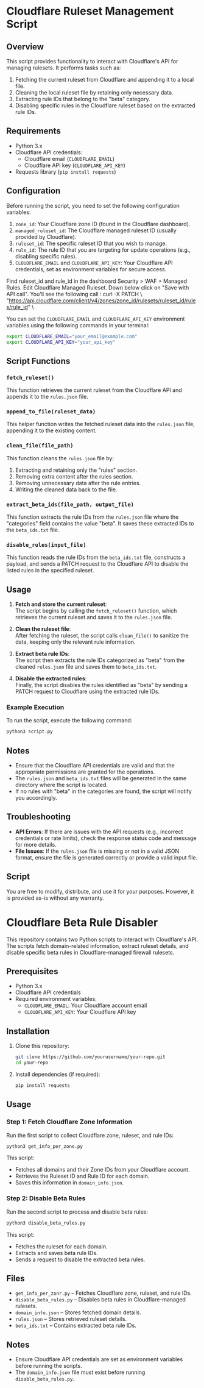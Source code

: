 # Cloudflare Ruleset Management Script

## Overview
This script provides functionality to interact with Cloudflare's API for managing rulesets. It performs tasks such as:
1. Fetching the current ruleset from Cloudflare and appending it to a local file.
2. Cleaning the local ruleset file by retaining only necessary data.
3. Extracting rule IDs that belong to the "beta" category.
4. Disabling specific rules in the Cloudflare ruleset based on the extracted rule IDs.

## Requirements
- Python 3.x
- Cloudflare API credentials:
  - Cloudflare email (`CLOUDFLARE_EMAIL`)
  - Cloudflare API key (`CLOUDFLARE_API_KEY`)
- Requests library (`pip install requests`)

## Configuration
Before running the script, you need to set the following configuration variables:
1. `zone_id`: Your Cloudflare zone ID (found in the Cloudflare dashboard).
2. `managed_ruleset_id`: The Cloudflare managed ruleset ID (usually provided by Cloudflare).
3. `ruleset_id`: The specific ruleset ID that you wish to manage.
4. `rule_id`: The rule ID that you are targeting for update operations (e.g., disabling specific rules).
5. `CLOUDFLARE_EMAIL` and `CLOUDFLARE_API_KEY`: Your Cloudflare API credentials, set as environment variables for secure access.

Find ruleset_id and rule_id in the dashboard Security > WAF > Managed Rules.
Edit Cloudflare Managed Ruleset.
Down below click on "Save with API call".
You'll see the following call :
curl -X PATCH \ 
  "https://api.cloudflare.com/client/v4/zones/zone_id/rulesets/ruleset_id/rules/rule_id" \

You can set the `CLOUDFLARE_EMAIL` and `CLOUDFLARE_API_KEY` environment variables using the following commands in your terminal:
```bash
export CLOUDFLARE_EMAIL="your_email@example.com"
export CLOUDFLARE_API_KEY="your_api_key"
```

## Script Functions

### `fetch_ruleset()`
This function retrieves the current ruleset from the Cloudflare API and appends it to the `rules.json` file.

### `append_to_file(ruleset_data)`
This helper function writes the fetched ruleset data into the `rules.json` file, appending it to the existing content.

### `clean_file(file_path)`
This function cleans the `rules.json` file by:
1. Extracting and retaining only the "rules" section.
2. Removing extra content after the rules section.
3. Removing unnecessary data after the rule entries.
4. Writing the cleaned data back to the file.

### `extract_beta_ids(file_path, output_file)`
This function extracts the rule IDs from the `rules.json` file where the "categories" field contains the value "beta". It saves these extracted IDs to the `beta_ids.txt` file.

### `disable_rules(input_file)`
This function reads the rule IDs from the `beta_ids.txt` file, constructs a payload, and sends a PATCH request to the Cloudflare API to disable the listed rules in the specified ruleset.

## Usage

1. **Fetch and store the current ruleset**:  
   The script begins by calling the `fetch_ruleset()` function, which retrieves the current ruleset and saves it to the `rules.json` file.

2. **Clean the ruleset file**:  
   After fetching the ruleset, the script calls `clean_file()` to sanitize the data, keeping only the relevant rule information.

3. **Extract beta rule IDs**:  
   The script then extracts the rule IDs categorized as "beta" from the cleaned `rules.json` file and saves them to `beta_ids.txt`.

4. **Disable the extracted rules**:  
   Finally, the script disables the rules identified as "beta" by sending a PATCH request to Cloudflare using the extracted rule IDs.

### Example Execution

To run the script, execute the following command:

```bash
python3 script.py
```

## Notes
- Ensure that the Cloudflare API credentials are valid and that the appropriate permissions are granted for the operations.
- The `rules.json` and `beta_ids.txt` files will be generated in the same directory where the script is located.
- If no rules with "beta" in the categories are found, the script will notify you accordingly.

## Troubleshooting
- **API Errors**: If there are issues with the API requests (e.g., incorrect credentials or rate limits), check the response status code and message for more details.
- **File Issues**: If the `rules.json` file is missing or not in a valid JSON format, ensure the file is generated correctly or provide a valid input file.

## Script
You are free to modify, distribute, and use it for your purposes. However, it is provided as-is without any warranty.



# Cloudflare Beta Rule Disabler

This repository contains two Python scripts to interact with Cloudflare's API. The scripts fetch domain-related information, extract ruleset details, and disable specific beta rules in Cloudflare-managed firewall rulesets.

## Prerequisites
- Python 3.x
- Cloudflare API credentials
- Required environment variables:
  - `CLOUDFLARE_EMAIL`: Your Cloudflare account email
  - `CLOUDFLARE_API_KEY`: Your Cloudflare API key

## Installation
1. Clone this repository:
   ```sh
   git clone https://github.com/yourusername/your-repo.git
   cd your-repo
   ```
2. Install dependencies (if required):
   ```sh
   pip install requests
   ```

## Usage
### Step 1: Fetch Cloudflare Zone Information
Run the first script to collect Cloudflare zone, ruleset, and rule IDs:
```sh
python3 get_info_per_zone.py
```
This script:
- Fetches all domains and their Zone IDs from your Cloudflare account.
- Retrieves the Ruleset ID and Rule ID for each domain.
- Saves this information in `domain_info.json`.

### Step 2: Disable Beta Rules
Run the second script to process and disable beta rules:
```sh
python3 disable_beta_rules.py
```
This script:
- Fetches the ruleset for each domain.
- Extracts and saves beta rule IDs.
- Sends a request to disable the extracted beta rules.

## Files
- `get_info_per_zonr.py` – Fetches Cloudflare zone, ruleset, and rule IDs.
- `disable_beta_rules.py` – Disables beta rules in Cloudflare-managed rulesets.
- `domain_info.json` – Stores fetched domain details.
- `rules.json` – Stores retrieved ruleset details.
- `beta_ids.txt` – Contains extracted beta rule IDs.

## Notes
- Ensure Cloudflare API credentials are set as environment variables before running the scripts.
- The `domain_info.json` file must exist before running `disable_beta_rules.py`.


